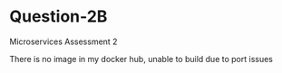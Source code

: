 # Question-2B
Microservices Assessment 2

There is no image in my docker hub, unable to build due to port issues
